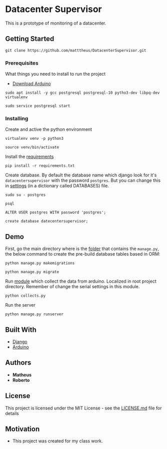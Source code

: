# Datacenter Supervisor

This is a prototype of monitoring of a datacenter.

## Getting Started
```
git clone https://github.com/matttheus/DatacenterSupervisor.git
```

### Prerequisites

What things you need to install to run the project

* [Download Arduino](https://www.arduino.cc/en/Main/Software)

```
sudo apt install -y gcc postgresql postgresql-10 pytho3-dev libpq-dev virtualenv

sudo service postgresql start
```

### Installing

Create and active the python environment

```
virtualenv venv -p python3

source venv/bin/activate
```

Install the [requirements](https://github.com/matttheus/DatacenterSupervisor/blob/master/requirements.txt)

```
pip install -r requirements.txt
```

Create database. By default the database name which django look for it's `datacentersupervisor` with the password `postgres`. But you
can change this in [settings](https://github.com/matttheus/DatacenterSupervisor/blob/master/datacentersupervisor/datacentersupervisor/settings.py) (in a dictionary called DATABASES) file.

```
sudo su - postgres

psql

ALTER USER postgres WITH password 'postgres';

create database datecentersupervisor;
```

## Demo

First, go the main directory where is the [folder](https://github.com/matttheus/DatacenterSupervisor/tree/master/datacentersupervisor) that contains the `manage.py`, the below command to create the pre-build database tables based in ORM:

```
python manage.py makemigrations

python manage.py migrate
```

Run [module](https://github.com/matttheus/DatacenterSupervisor/blob/master/collects.py) which collect the data from arduino. Localized in root project directory. Remember of change the serial settings in this module.

``` 
python collects.py
```

Run the server

``` 
python manage.py runserver
```

## Built With

* [Django](https://www.djangoproject.com/)
* [Arduino](https://www.arduino.cc/reference/en/)

## Authors

* **Matheus**
* **Roberto**

## License

This project is licensed under the MIT License - see the [LICENSE.md](https://github.com/matttheus/DatacenterSupervisor/blob/master/LICENSE) file for details

## Motivation

* This project was created for my class work.
